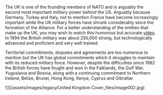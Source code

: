 The UK is one of the founding members of NATO and is arguably the second most important military power behind the US. Arguably because Germany, Turkey and Italy, not to mention France have become increasingly important while the UK military forces have shrunk considerably since the formation of the Alliance. For a better understanding of the entities that make up the UK, you may wish to watch this humorous but accurate [video](https://www.youtube.com/watch?v=rNu8XDBSn10). In 1994 the British military was about 250,000 strong, but technologically advanced and proficient and very well trained.

Territorial commitments, disputes and agreements are too numerous to mention but the UK has global commitments which it struggles to maintain with its reduced military force. However, despite the difficulties since 1982 the British forces have fought and won in the Falklands, the Gulf War, Yugoslavia and Bosnia, along with a continuing commitment to Northern Ireland, Belize, Brunei, Hong Kong, Kenya, Cyprus and Gibraltar.

![](/assets/images/legacy/United Kingdom Cover_files/image002.jpg)
